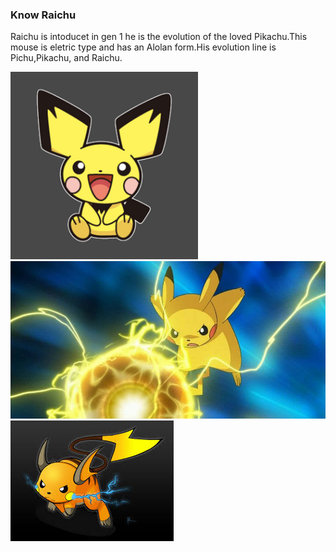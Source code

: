 ### Know Raichu
Raichu is intoducet in gen 1 he is the evolution of the loved Pikachu.This mouse is eletric type and has an Alolan form.His evolution line is Pichu,Pikachu, and Raichu.

<img src="Pichu.jpg" height="300" width="300"/>
<img src="Pikachu.jpg" heigth="400" width="600"/>
<img src="Raichu.jpeg" height="" width=""/>
